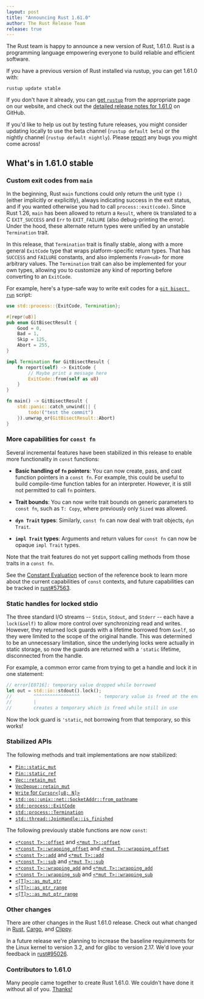 ```yaml
---
layout: post
title: "Announcing Rust 1.61.0"
author: The Rust Release Team
release: true
---
```


The Rust team is happy to announce a new version of Rust, 1.61.0. Rust is a programming language
empowering everyone to build reliable and efficient software.

If you have a previous version of Rust installed via rustup, you can get 1.61.0 with:

```console
rustup update stable
```

If you don't have it already, you can [get `rustup`][install]
from the appropriate page on our website, and check out the
[detailed release notes for 1.61.0][notes] on GitHub.

If you'd like to help us out by testing future releases, you might consider updating locally to use
the beta channel (`rustup default beta`) or the nightly channel (`rustup default nightly`).
Please [report] any bugs you might come across!

[install]: https://www.rust-lang.org/install.html
[notes]: https://github.com/rust-lang/rust/blob/master/RELEASES.md#version-1610-2022-05-19
[report]: https://github.com/rust-lang/rust/issues/new/choose

## What's in 1.61.0 stable

### Custom exit codes from `main`

In the beginning, Rust `main` functions could only return the unit type `()` (either implicitly or explicitly), always indicating success
in the exit status, and if you wanted otherwise you had to call `process::exit(code)`. Since Rust
1.26, `main` has been allowed to return a `Result`, where `Ok` translated to a C `EXIT_SUCCESS` and
`Err` to `EXIT_FAILURE` (also debug-printing the error). Under the hood, these alternate return
types were unified by an unstable `Termination` trait.

In this release, that `Termination` trait is finally stable, along with a more general `ExitCode`
type that wraps platform-specific return types. That has `SUCCESS` and `FAILURE` constants, and also
implements `From<u8>` for more arbitrary values. The `Termination` trait can also be implemented for
your own types, allowing you to customize any kind of reporting before converting to an `ExitCode`.

For example, here's a type-safe way to write exit codes for a [`git bisect run`] script:

```rust
use std::process::{ExitCode, Termination};

#[repr(u8)]
pub enum GitBisectResult {
    Good = 0,
    Bad = 1,
    Skip = 125,
    Abort = 255,
}

impl Termination for GitBisectResult {
    fn report(self) -> ExitCode {
        // Maybe print a message here
        ExitCode::from(self as u8)
    }
}

fn main() -> GitBisectResult {
    std::panic::catch_unwind(|| {
        todo!("test the commit")
    }).unwrap_or(GitBisectResult::Abort)
}
```

[`git bisect run`]: https://git-scm.com/docs/git-bisect#_bisect_run

### More capabilities for `const fn`

Several incremental features have been stabilized in this release to enable more functionality in
`const` functions:

* **Basic handling of `fn` pointers**: You can now create, pass, and cast function pointers in a
  `const fn`. For example, this could be useful to build compile-time function tables for an
  interpreter. However, it is still not permitted to call `fn` pointers.

* **Trait bounds**: You can now write trait bounds on generic parameters to `const fn`, such as
  `T: Copy`, where previously only `Sized` was allowed.

* **`dyn Trait` types**: Similarly, `const fn` can now deal with trait objects, `dyn Trait`.

* **`impl Trait` types**: Arguments and return values for `const fn` can now be opaque `impl Trait`
  types.

Note that the trait features do not yet support calling methods from those traits in a `const fn`.

See the [Constant Evaluation](https://doc.rust-lang.org/stable/reference/const_eval.html) section of
the reference book to learn more about the current capabilities of `const` contexts, and future
capabilities can be tracked in [rust#57563](https://github.com/rust-lang/rust/issues/57563).

### Static handles for locked stdio

The three standard I/O streams -- `Stdin`, `Stdout`, and `Stderr` -- each have a `lock(&self)` to
allow more control over synchronizing read and writes. However, they returned lock guards with a
lifetime borrowed from `&self`, so they were limited to the scope of the original handle. This was
determined to be an unnecessary limitation, since the underlying locks were actually in static
storage, so now the guards are returned with a `'static` lifetime, disconnected from the handle.

For example, a common error came from trying to get a handle and lock it in one statement:

```rust
// error[E0716]: temporary value dropped while borrowed
let out = std::io::stdout().lock();
//        ^^^^^^^^^^^^^^^^^       - temporary value is freed at the end of this statement
//        |
//        creates a temporary which is freed while still in use
```

Now the lock guard is `'static`, not borrowing from that temporary, so this works!

### Stabilized APIs

The following methods and trait implementations are now stabilized:

- [`Pin::static_mut`](https://doc.rust-lang.org/1.61.0/std/pin/struct.Pin.html#method.static_mut)
- [`Pin::static_ref`](https://doc.rust-lang.org/1.61.0/std/pin/struct.Pin.html#method.static_ref)
- [`Vec::retain_mut`](https://doc.rust-lang.org/1.61.0/std/vec/struct.Vec.html#method.retain_mut)
- [`VecDeque::retain_mut`](https://doc.rust-lang.org/1.61.0/std/collections/struct.VecDeque.html#method.retain_mut)
- [`Write` for `Cursor<[u8; N]>`](https://doc.rust-lang.org/1.61.0/std/io/struct.Cursor.html#impl-Write-4)
- [`std::os::unix::net::SocketAddr::from_pathname`](https://doc.rust-lang.org/1.61.0/std/os/unix/net/struct.SocketAddr.html#method.from_pathname)
- [`std::process::ExitCode`](https://doc.rust-lang.org/1.61.0/std/process/struct.ExitCode.html)
- [`std::process::Termination`](https://doc.rust-lang.org/1.61.0/std/process/trait.Termination.html)
- [`std::thread::JoinHandle::is_finished`](https://doc.rust-lang.org/1.61.0/std/thread/struct.JoinHandle.html#method.is_finished)

The following previously stable functions are now `const`:

- [`<*const T>::offset`](https://doc.rust-lang.org/1.61.0/std/primitive.pointer.html#method.offset)
  and [`<*mut T>::offset`](https://doc.rust-lang.org/1.61.0/std/primitive.pointer.html#method.offset-1)
- [`<*const T>::wrapping_offset`](https://doc.rust-lang.org/1.61.0/std/primitive.pointer.html#method.wrapping_offset)
  and [`<*mut T>::wrapping_offset`](https://doc.rust-lang.org/1.61.0/std/primitive.pointer.html#method.wrapping_offset-1)
- [`<*const T>::add`](https://doc.rust-lang.org/1.61.0/std/primitive.pointer.html#method.add)
  and [`<*mut T>::add`](https://doc.rust-lang.org/1.61.0/std/primitive.pointer.html#method.add-1)
- [`<*const T>::sub`](https://doc.rust-lang.org/1.61.0/std/primitive.pointer.html#method.sub)
  and [`<*mut T>::sub`](https://doc.rust-lang.org/1.61.0/std/primitive.pointer.html#method.sub-1)
- [`<*const T>::wrapping_add`](https://doc.rust-lang.org/1.61.0/std/primitive.pointer.html#method.wrapping_add)
  and [`<*mut T>::wrapping_add`](https://doc.rust-lang.org/1.61.0/std/primitive.pointer.html#method.wrapping_add-1)
- [`<*const T>::wrapping_sub`](https://doc.rust-lang.org/1.61.0/std/primitive.pointer.html#method.wrapping_sub)
  and [`<*mut T>::wrapping_sub`](https://doc.rust-lang.org/1.61.0/std/primitive.pointer.html#method.wrapping_sub-1)
- [`<[T]>::as_mut_ptr`](https://doc.rust-lang.org/1.61.0/std/primitive.slice.html#method.as_mut_ptr)
- [`<[T]>::as_ptr_range`](https://doc.rust-lang.org/1.61.0/std/primitive.slice.html#method.as_ptr_range)
- [`<[T]>::as_mut_ptr_range`](https://doc.rust-lang.org/1.61.0/std/primitive.slice.html#method.as_mut_ptr_range)

### Other changes

There are other changes in the Rust 1.61.0 release. Check out what changed in
[Rust](https://github.com/rust-lang/rust/blob/master/RELEASES.md#version-1610-2022-05-19),
[Cargo](https://github.com/rust-lang/cargo/blob/master/CHANGELOG.md#cargo-161-2022-05-19),
and [Clippy](https://github.com/rust-lang/rust-clippy/blob/master/CHANGELOG.md#rust-161).

In a future release we're planning to increase the baseline requirements for
the Linux kernel to version 3.2, and for glibc to version 2.17. We'd love
your feedback in [rust#95026](https://github.com/rust-lang/rust/pull/95026).

### Contributors to 1.61.0

Many people came together to create Rust 1.61.0.
We couldn't have done it without all of you.
[Thanks!](https://thanks.rust-lang.org/rust/1.61.0/)
